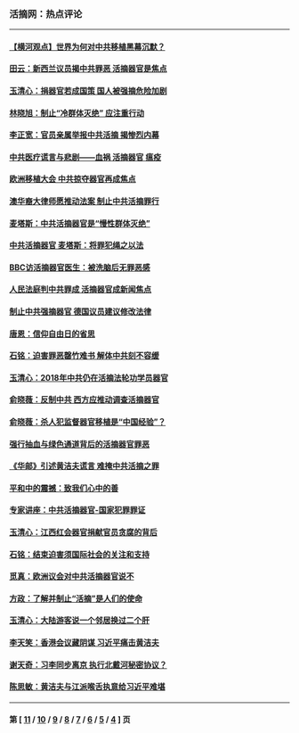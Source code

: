 ### 活摘网：热点评论
---
#### [【横河观点】世界为何对中共移植黑幕沉默？](../../pages/nf5879/n13244249.md?12030430) 
#### [田云：新西兰议员揭中共罪恶 活摘器官是焦点](../../pages/nf5879/n13070629.md?12030430) 
#### [玉清心：捐器官若成国策 国人被强摘危险加剧](../../pages/nf5879/n12802713.md?12030430) 
#### [林晓旭：制止“冷群体灭绝” 应注重行动](../../pages/nf5879/n12779736.md?12030430) 
#### [李正宽：官员亲属举报中共活摘 揭惨烈内幕](../../pages/nf5879/n12684490.md?12030430) 
#### [中共医疗谎言与悲剧——血祸 活摘器官 瘟疫](../../pages/nf5879/n12372103.md?12030430) 
#### [欧洲移植大会 中共掠夺器官再成焦点](../../pages/nf5879/n11538883.md?12030430) 
#### [澳华裔大律师愿推动法案 制止中共活摘罪行](../../pages/nf5879/n11377039.md?12030430) 
#### [麦塔斯：中共活摘器官是“慢性群体灭绝”](../../pages/nf5879/n11350529.md?12030430) 
#### [中共活摘器官 麦塔斯：将罪犯绳之以法](../../pages/nf5879/n11347973.md?12030430) 
#### [BBC访活摘器官医生：被洗脑后无罪恶感](../../pages/nf5879/n11335935.md?12030430) 
#### [人民法庭判中共罪成 活摘器官成新闻焦点](../../pages/nf5879/n11331578.md?12030430) 
#### [制止中共强摘器官 德国议员建议修改法律](../../pages/nf5879/n11249451.md?12030430) 
#### [唐恩：信仰自由日的省思](../../pages/nf5879/n11003525.md?12030430) 
#### [石铭：迫害罪恶罄竹难书  解体中共刻不容缓](../../pages/nf5879/n10942855.md?12030430) 
#### [玉清心：2018年中共仍在活摘法轮功学员器官](../../pages/nf5879/n10914646.md?12030430) 
#### [俞晓薇：反制中共 西方应推动调查活摘器官](../../pages/nf5879/n10794671.md?12030430) 
#### [俞晓薇：杀人犯监督器官移植是“中国经验”？](../../pages/nf5879/n10466427.md?12030430) 
#### [强行抽血与绿色通道背后的活摘器官罪恶](../../pages/nf5879/n10004708.md?12030430) 
#### [《华邮》引述黄洁夫谎言 难掩中共活摘之罪](../../pages/nf5879/n9642309.md?12030430) 
#### [平和中的震撼：致我们心中的善](../../pages/nf5879/n9021123.md?12030430) 
#### [专家讲座：中共活摘器官-国家犯罪罪证](../../pages/nf5879/n8828153.md?12030430) 
#### [玉清心：江西红会器官捐献官员贪腐的背后](../../pages/nf5879/n8522122.md?12030430) 
#### [石铭：结束迫害须国际社会的关注和支持](../../pages/nf5879/n8443497.md?12030430) 
#### [觅真：欧洲议会对中共活摘器官说不](../../pages/nf5879/n8337486.md?12030430) 
#### [方政：了解并制止“活摘”是人们的使命](../../pages/nf5879/n8329214.md?12030430) 
#### [玉清心：大陆游客说一个邻居换过二个肝](../../pages/nf5879/n8291404.md?12030430) 
#### [李天笑：香港会议藏阴谋 习近平痛击黄洁夫](../../pages/nf5879/n8241459.md?12030430) 
#### [谢天奇：习李同步离京 执行北戴河秘密协议？](../../pages/nf5879/n8230418.md?12030430) 
#### [陈思敏：黄洁夫与江派喉舌执意给习近平难堪](../../pages/nf5879/n8222166.md?12030430) 

---
#### 第 [ [11](./11.md?12030430) / [10](./10.md?12030430) / [9](./9.md?12030430) / [8](./8.md?12030430) / [7](./7.md?12030430) / [6](./6.md?12030430) / [5](./5.md?12030430) / [4](./4.md?12030430) ] 页
